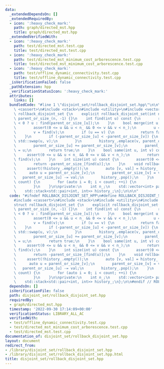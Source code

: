 ```yaml
---
data:
  _extendedDependsOn: []
  _extendedRequiredBy:
  - icon: ':heavy_check_mark:'
    path: graph/directed_mst.hpp
    title: graph/directed_mst.hpp
  _extendedVerifiedWith:
  - icon: ':heavy_check_mark:'
    path: test/directed_mst.test.cpp
    title: test/directed_mst.test.cpp
  - icon: ':heavy_check_mark:'
    path: test/directed_mst_minimum_cost_arborescence.test.cpp
    title: test/directed_mst_minimum_cost_arborescence.test.cpp
  - icon: ':heavy_check_mark:'
    path: test/offline_dynamic_connectivity.test.cpp
    title: test/offline_dynamic_connectivity.test.cpp
  _isVerificationFailed: false
  _pathExtension: hpp
  _verificationStatusIcon: ':heavy_check_mark:'
  attributes:
    links: []
  bundledCode: "#line 1 \"disjoint_set/rollback_disjoint_set.hpp\"\n\n\n\n#include\
    \ <cassert>\n#include <stack>\n#include <utility>\n#include <vector>\n\nstruct\
    \ rollback_disjoint_set {\n    explicit rollback_disjoint_set(int n) : n_(n),\
    \ parent_or_size_(n, -1) {}\n    int find(int u) const {\n        return parent_or_size_[u]\
    \ < 0 ? u : find(parent_or_size_[u]);\n    }\n    bool merge(int u, int v) {\n\
    \        assert(0 <= u && u < n_ && 0 <= v && v < n_);\n        u = find(u);\n\
    \        v = find(v);\n        if (u == v) {\n            return false;\n    \
    \    }\n        if (-parent_or_size_[u] < -parent_or_size_[v]) {\n           \
    \ std::swap(u, v);\n        }\n        history_.emplace(v, parent_or_size_[v]);\n\
    \        parent_or_size_[u] += parent_or_size_[v];\n        parent_or_size_[v]\
    \ = u;\n        return true;\n    }\n    bool same(int u, int v) const {\n   \
    \     assert(0 <= u && u < n_ && 0 <= v && v < n_);\n        return find(u) ==\
    \ find(v);\n    }\n    int size(int u) const {\n        assert(0 <= u && u < n_);\n\
    \        return -parent_or_size_[find(u)];\n    }\n    void rollback() {\n   \
    \     assert(!history_.empty());\n        auto [v, val] = history_.top();\n  \
    \      auto u = parent_or_size_[v];\n        parent_or_size_[v] = val;\n     \
    \   parent_or_size_[u] -= val;\n        history_.pop();\n    }\n    void rollback(int\
    \ count) {\n        for (auto i = 0; i < count; ++i) {\n            rollback();\n\
    \        }\n    }\n\nprivate:\n    int n_;\n    std::vector<int> parent_or_size_;\n\
    \    std::stack<std::pair<int, int>> history_;\n};\n\n\n"
  code: "#ifndef ROLLBACK_DISJOINT_SET_HPP\n#define ROLLBACK_DISJOINT_SET_HPP\n\n\
    #include <cassert>\n#include <stack>\n#include <utility>\n#include <vector>\n\n\
    struct rollback_disjoint_set {\n    explicit rollback_disjoint_set(int n) : n_(n),\
    \ parent_or_size_(n, -1) {}\n    int find(int u) const {\n        return parent_or_size_[u]\
    \ < 0 ? u : find(parent_or_size_[u]);\n    }\n    bool merge(int u, int v) {\n\
    \        assert(0 <= u && u < n_ && 0 <= v && v < n_);\n        u = find(u);\n\
    \        v = find(v);\n        if (u == v) {\n            return false;\n    \
    \    }\n        if (-parent_or_size_[u] < -parent_or_size_[v]) {\n           \
    \ std::swap(u, v);\n        }\n        history_.emplace(v, parent_or_size_[v]);\n\
    \        parent_or_size_[u] += parent_or_size_[v];\n        parent_or_size_[v]\
    \ = u;\n        return true;\n    }\n    bool same(int u, int v) const {\n   \
    \     assert(0 <= u && u < n_ && 0 <= v && v < n_);\n        return find(u) ==\
    \ find(v);\n    }\n    int size(int u) const {\n        assert(0 <= u && u < n_);\n\
    \        return -parent_or_size_[find(u)];\n    }\n    void rollback() {\n   \
    \     assert(!history_.empty());\n        auto [v, val] = history_.top();\n  \
    \      auto u = parent_or_size_[v];\n        parent_or_size_[v] = val;\n     \
    \   parent_or_size_[u] -= val;\n        history_.pop();\n    }\n    void rollback(int\
    \ count) {\n        for (auto i = 0; i < count; ++i) {\n            rollback();\n\
    \        }\n    }\n\nprivate:\n    int n_;\n    std::vector<int> parent_or_size_;\n\
    \    std::stack<std::pair<int, int>> history_;\n};\n\n#endif // ROLLBACK_DISJOINT_SET_HPP"
  dependsOn: []
  isVerificationFile: false
  path: disjoint_set/rollback_disjoint_set.hpp
  requiredBy:
  - graph/directed_mst.hpp
  timestamp: '2022-09-30 17:14:09+00:00'
  verificationStatus: LIBRARY_ALL_AC
  verifiedWith:
  - test/offline_dynamic_connectivity.test.cpp
  - test/directed_mst_minimum_cost_arborescence.test.cpp
  - test/directed_mst.test.cpp
documentation_of: disjoint_set/rollback_disjoint_set.hpp
layout: document
redirect_from:
- /library/disjoint_set/rollback_disjoint_set.hpp
- /library/disjoint_set/rollback_disjoint_set.hpp.html
title: disjoint_set/rollback_disjoint_set.hpp
---
```

